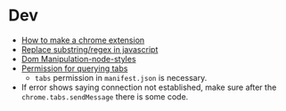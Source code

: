 # Dev

+ [How to make a chrome extension](https://c9to5google.com/2015/06/14/how-to-make-a-chrome-extensions/)
+ [Replace substring/regex in javascript](https://c9to5google.com/2015/06/14/how-to-make-a-chrome-extensions/)
+ [Dom Manipulation-node-styles](https://medium.com/swlh/dom-manipulation-node-styles-and-text-nodes-677921af440a)
+ [Permission for querying tabs](https://developer.chrome.com/docs/extensions/reference/tabs/)
  + `tabs` permission in `manifest.json` is necessary.
+ If error shows saying connection not established, make sure after the `chrome.tabs.sendMessage` there is some code.
